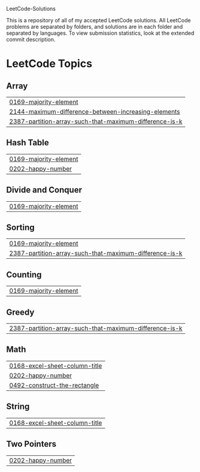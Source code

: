 LeetCode-Solutions

This is a repository of all of my accepted LeetCode solutions. All LeetCode problems are separated by folders, and solutions are in each folder and separated by languages. To view submission statistics, look at the extended commit description.

<!---LeetCode Topics Start-->
# LeetCode Topics
## Array
|  |
| ------- |
| [0169-majority-element](https://github.com/WilliamCook0811/LeetCode-Solutions/tree/master/0169-majority-element) |
| [2144-maximum-difference-between-increasing-elements](https://github.com/WilliamCook0811/LeetCode-Solutions/tree/master/2144-maximum-difference-between-increasing-elements) |
| [2387-partition-array-such-that-maximum-difference-is-k](https://github.com/WilliamCook0811/LeetCode-Solutions/tree/master/2387-partition-array-such-that-maximum-difference-is-k) |
## Hash Table
|  |
| ------- |
| [0169-majority-element](https://github.com/WilliamCook0811/LeetCode-Solutions/tree/master/0169-majority-element) |
| [0202-happy-number](https://github.com/WilliamCook0811/LeetCode-Solutions/tree/master/0202-happy-number) |
## Divide and Conquer
|  |
| ------- |
| [0169-majority-element](https://github.com/WilliamCook0811/LeetCode-Solutions/tree/master/0169-majority-element) |
## Sorting
|  |
| ------- |
| [0169-majority-element](https://github.com/WilliamCook0811/LeetCode-Solutions/tree/master/0169-majority-element) |
| [2387-partition-array-such-that-maximum-difference-is-k](https://github.com/WilliamCook0811/LeetCode-Solutions/tree/master/2387-partition-array-such-that-maximum-difference-is-k) |
## Counting
|  |
| ------- |
| [0169-majority-element](https://github.com/WilliamCook0811/LeetCode-Solutions/tree/master/0169-majority-element) |
## Greedy
|  |
| ------- |
| [2387-partition-array-such-that-maximum-difference-is-k](https://github.com/WilliamCook0811/LeetCode-Solutions/tree/master/2387-partition-array-such-that-maximum-difference-is-k) |
## Math
|  |
| ------- |
| [0168-excel-sheet-column-title](https://github.com/WilliamCook0811/LeetCode-Solutions/tree/master/0168-excel-sheet-column-title) |
| [0202-happy-number](https://github.com/WilliamCook0811/LeetCode-Solutions/tree/master/0202-happy-number) |
| [0492-construct-the-rectangle](https://github.com/WilliamCook0811/LeetCode-Solutions/tree/master/0492-construct-the-rectangle) |
## String
|  |
| ------- |
| [0168-excel-sheet-column-title](https://github.com/WilliamCook0811/LeetCode-Solutions/tree/master/0168-excel-sheet-column-title) |
## Two Pointers
|  |
| ------- |
| [0202-happy-number](https://github.com/WilliamCook0811/LeetCode-Solutions/tree/master/0202-happy-number) |
<!---LeetCode Topics End-->